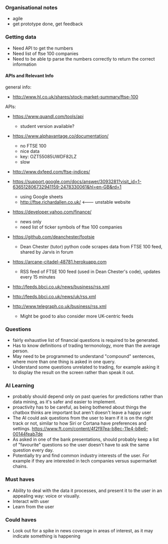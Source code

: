 ### Organisational notes
- agile
- get prototype done, get feedback 

### Getting data
- Need API to get the numbers
- Need list of ftse 100 companies
- Need to be able tp parse the numbers correctly to return the correct information

#### APIs and Relevant Info
general info:
- http://www.hl.co.uk/shares/stock-market-summary/ftse-100

APIs:
- https://www.quandl.com/tools/api
    - student version available?

- https://www.alphavantage.co/documentation/
    - no FTSE 100
    - nice data
    - key: OZT55085UWDF82LZ
    - slow

- http://www.dxfeed.com/ftse-indices/

- https://support.google.com/docs/answer/3093281?visit_id=1-636512806732941159-2478330061&hl=en-GB&rd=1
    - using Google sheets
    - http://ftse.richardallen.co.uk/ <--- unstable website

- https://developer.yahoo.com/finance/
    - news only
    - need list of ticker symbols of ftse 100 companies
    
- https://github.com/deanchester/footsie
    - Dean Chester (tutor) python code scrapes data from FTSE 100 feed, shared by Jarvis in forum
    
- https://arcane-citadel-48781.herokuapp.com
    - RSS feed of FTSE 100 feed (used in Dean Chester's code), updates every 15 minutes
    
- http://feeds.bbci.co.uk/news/business/rss.xml
- http://feeds.bbci.co.uk/news/uk/rss.xml
- http://www.telegraph.co.uk/business/rss.xml
    - Might be good to also consider more UK-centric feeds

### Questions
- fairly exhaustive list of financial questions is required to be generated.
- Has to know definitions of trading termonology, more than the average person. 
- May need to be programmed to understand "compound" sentences, where more than one thing is asked in one query.
- Understand some questions unrelated to trading, for example asking it to display the result on the screen rather than speak it out.

### AI Learning
- probably should depend only on past queries for predictions rather than data mining, as it's safer and easier to implement.
- proactivity has to be careful, as being bothered about things the chatbox thinks are important but aren't doesn't leave a happy user
- The AI could ask questions from the user to learn if it is on the right track or not, similar to how Siri or Cortana have preferences and settings. https://www.ft.com/content/4f2f97ea-b8ec-11e4-b8e6-00144feab7de
- As asked in one of the bank presentations, should probably keep a list of "favourite" questions so the user doesn't have to ask the same question every day.
- Potentially try and find common industry interests of the user. For example if they are interested in tech companies versus supermarket chains. 

### Must haves 
- Ability to deal with the data it processes, and present it to the user in an appealing way: voice or visually.
- Interact with user
- Learn from the user

### Could haves 
- Look out for a spike in news coverage in areas of interest, as it may indicate something is happening
